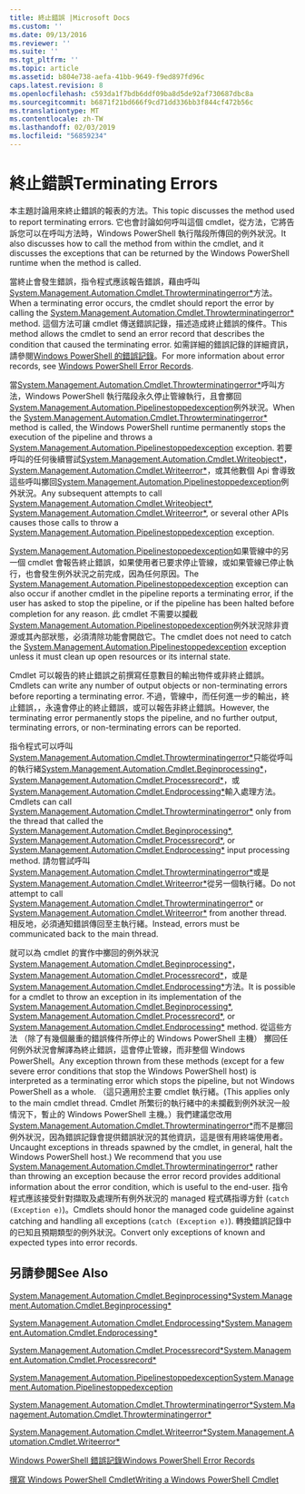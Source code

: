 ```yaml
---
title: 終止錯誤 |Microsoft Docs
ms.custom: ''
ms.date: 09/13/2016
ms.reviewer: ''
ms.suite: ''
ms.tgt_pltfrm: ''
ms.topic: article
ms.assetid: b804e738-aefa-41bb-9649-f9ed897fd96c
caps.latest.revision: 8
ms.openlocfilehash: c593da1f7bdb6ddf09ba8d5de92af730687dbc8a
ms.sourcegitcommit: b6871f21bd666f9cd71dd336bb3f844cf472b56c
ms.translationtype: MT
ms.contentlocale: zh-TW
ms.lasthandoff: 02/03/2019
ms.locfileid: "56859234"
---
```

# <a name="terminating-errors"></a><span data-ttu-id="72396-102">終止錯誤</span><span class="sxs-lookup"><span data-stu-id="72396-102">Terminating Errors</span></span>

<span data-ttu-id="72396-103">本主題討論用來終止錯誤的報表的方法。</span><span class="sxs-lookup"><span data-stu-id="72396-103">This topic discusses the method used to report terminating errors.</span></span> <span data-ttu-id="72396-104">它也會討論如何呼叫這個 cmdlet，從方法，它將告訴您可以在呼叫方法時，Windows PowerShell 執行階段所傳回的例外狀況。</span><span class="sxs-lookup"><span data-stu-id="72396-104">It also discusses how to call the method from within the cmdlet, and it discusses the exceptions that can be returned by the Windows PowerShell runtime when the method is called.</span></span>

<span data-ttu-id="72396-105">當終止會發生錯誤，指令程式應該報告錯誤，藉由呼叫[System.Management.Automation.Cmdlet.Throwterminatingerror\*](/dotnet/api/System.Management.Automation.Cmdlet.ThrowTerminatingError)方法。</span><span class="sxs-lookup"><span data-stu-id="72396-105">When a terminating error occurs, the cmdlet should report the error by calling the [System.Management.Automation.Cmdlet.Throwterminatingerror\*](/dotnet/api/System.Management.Automation.Cmdlet.ThrowTerminatingError) method.</span></span> <span data-ttu-id="72396-106">這個方法可讓 cmdlet 傳送錯誤記錄，描述造成終止錯誤的條件。</span><span class="sxs-lookup"><span data-stu-id="72396-106">This method allows the cmdlet to send an error record that describes the condition that caused the terminating error.</span></span> <span data-ttu-id="72396-107">如需詳細的錯誤記錄的詳細資訊，請參閱[Windows PowerShell 的錯誤記錄](./windows-powershell-error-records.md)。</span><span class="sxs-lookup"><span data-stu-id="72396-107">For more information about error records, see [Windows PowerShell Error Records](./windows-powershell-error-records.md).</span></span>

<span data-ttu-id="72396-108">當[System.Management.Automation.Cmdlet.Throwterminatingerror\*](/dotnet/api/System.Management.Automation.Cmdlet.ThrowTerminatingError)呼叫方法，Windows PowerShell 執行階段永久停止管線執行，且會擲回[System.Management.Automation.Pipelinestoppedexception](/dotnet/api/System.Management.Automation.PipelineStoppedException)例外狀況。</span><span class="sxs-lookup"><span data-stu-id="72396-108">When the [System.Management.Automation.Cmdlet.Throwterminatingerror\*](/dotnet/api/System.Management.Automation.Cmdlet.ThrowTerminatingError) method is called, the  Windows PowerShell runtime permanently stops the execution of the pipeline and throws a [System.Management.Automation.Pipelinestoppedexception](/dotnet/api/System.Management.Automation.PipelineStoppedException) exception.</span></span> <span data-ttu-id="72396-109">若要呼叫的任何後續嘗試[System.Management.Automation.Cmdlet.Writeobject\*](/dotnet/api/System.Management.Automation.Cmdlet.WriteObject)， [System.Management.Automation.Cmdlet.Writeerror\*](/dotnet/api/System.Management.Automation.Cmdlet.WriteError)，或其他數個 Api 會導致這些呼叫擲回[System.Management.Automation.Pipelinestoppedexception](/dotnet/api/System.Management.Automation.PipelineStoppedException)例外狀況。</span><span class="sxs-lookup"><span data-stu-id="72396-109">Any subsequent attempts to call [System.Management.Automation.Cmdlet.Writeobject\*](/dotnet/api/System.Management.Automation.Cmdlet.WriteObject), [System.Management.Automation.Cmdlet.Writeerror\*](/dotnet/api/System.Management.Automation.Cmdlet.WriteError), or several other APIs causes those calls to throw a [System.Management.Automation.Pipelinestoppedexception](/dotnet/api/System.Management.Automation.PipelineStoppedException) exception.</span></span>

<span data-ttu-id="72396-110">[System.Management.Automation.Pipelinestoppedexception](/dotnet/api/System.Management.Automation.PipelineStoppedException)如果管線中的另一個 cmdlet 會報告終止錯誤，如果使用者已要求停止管線，或如果管線已停止執行，也會發生例外狀況之前完成，因為任何原因。</span><span class="sxs-lookup"><span data-stu-id="72396-110">The [System.Management.Automation.Pipelinestoppedexception](/dotnet/api/System.Management.Automation.PipelineStoppedException) exception can also occur if another cmdlet in the pipeline reports a terminating error, if the user has asked to stop the pipeline, or if the pipeline has been halted before completion for any reason.</span></span> <span data-ttu-id="72396-111">此 cmdlet 不需要以攔截[System.Management.Automation.Pipelinestoppedexception](/dotnet/api/System.Management.Automation.PipelineStoppedException)例外狀況除非資源或其內部狀態，必須清除功能會開啟它。</span><span class="sxs-lookup"><span data-stu-id="72396-111">The cmdlet does not need to catch the [System.Management.Automation.Pipelinestoppedexception](/dotnet/api/System.Management.Automation.PipelineStoppedException) exception unless it must clean up open resources or its internal state.</span></span>

<span data-ttu-id="72396-112">Cmdlet 可以報告的終止錯誤之前撰寫任意數目的輸出物件或非終止錯誤。</span><span class="sxs-lookup"><span data-stu-id="72396-112">Cmdlets can write any number of output objects or non-terminating errors before reporting a terminating error.</span></span> <span data-ttu-id="72396-113">不過，管線中，而任何進一步的輸出，終止錯誤，，永遠會停止的終止錯誤，或可以報告非終止錯誤。</span><span class="sxs-lookup"><span data-stu-id="72396-113">However, the terminating error permanently stops the pipeline, and no further output, terminating errors, or non-terminating errors can be reported.</span></span>

<span data-ttu-id="72396-114">指令程式可以呼叫[System.Management.Automation.Cmdlet.Throwterminatingerror\*](/dotnet/api/System.Management.Automation.Cmdlet.ThrowTerminatingError)只能從呼叫的執行緒[System.Management.Automation.Cmdlet.Beginprocessing\*](/dotnet/api/System.Management.Automation.Cmdlet.BeginProcessing)， [System.Management.Automation.Cmdlet.Processrecord\*](/dotnet/api/System.Management.Automation.Cmdlet.ProcessRecord)，或[System.Management.Automation.Cmdlet.Endprocessing\*](/dotnet/api/System.Management.Automation.Cmdlet.EndProcessing)輸入處理方法。</span><span class="sxs-lookup"><span data-stu-id="72396-114">Cmdlets can call [System.Management.Automation.Cmdlet.Throwterminatingerror\*](/dotnet/api/System.Management.Automation.Cmdlet.ThrowTerminatingError) only from the thread that called the [System.Management.Automation.Cmdlet.Beginprocessing\*](/dotnet/api/System.Management.Automation.Cmdlet.BeginProcessing), [System.Management.Automation.Cmdlet.Processrecord\*](/dotnet/api/System.Management.Automation.Cmdlet.ProcessRecord), or [System.Management.Automation.Cmdlet.Endprocessing\*](/dotnet/api/System.Management.Automation.Cmdlet.EndProcessing) input processing method.</span></span> <span data-ttu-id="72396-115">請勿嘗試呼叫[System.Management.Automation.Cmdlet.Throwterminatingerror\*](/dotnet/api/System.Management.Automation.Cmdlet.ThrowTerminatingError)或是[System.Management.Automation.Cmdlet.Writeerror\*](/dotnet/api/System.Management.Automation.Cmdlet.WriteError)從另一個執行緒。</span><span class="sxs-lookup"><span data-stu-id="72396-115">Do not attempt to call [System.Management.Automation.Cmdlet.Throwterminatingerror\*](/dotnet/api/System.Management.Automation.Cmdlet.ThrowTerminatingError) or [System.Management.Automation.Cmdlet.Writeerror\*](/dotnet/api/System.Management.Automation.Cmdlet.WriteError) from another thread.</span></span> <span data-ttu-id="72396-116">相反地，必須通知錯誤傳回至主執行緒。</span><span class="sxs-lookup"><span data-stu-id="72396-116">Instead, errors must be communicated back to the main thread.</span></span>

<span data-ttu-id="72396-117">就可以為 cmdlet 的實作中擲回的例外狀況[System.Management.Automation.Cmdlet.Beginprocessing\*](/dotnet/api/System.Management.Automation.Cmdlet.BeginProcessing)， [System.Management.Automation.Cmdlet.Processrecord\*](/dotnet/api/System.Management.Automation.Cmdlet.ProcessRecord)，或是[System.Management.Automation.Cmdlet.Endprocessing\*](/dotnet/api/System.Management.Automation.Cmdlet.EndProcessing)方法。</span><span class="sxs-lookup"><span data-stu-id="72396-117">It is possible for a cmdlet to throw an exception in its implementation of the [System.Management.Automation.Cmdlet.Beginprocessing\*](/dotnet/api/System.Management.Automation.Cmdlet.BeginProcessing), [System.Management.Automation.Cmdlet.Processrecord\*](/dotnet/api/System.Management.Automation.Cmdlet.ProcessRecord), or [System.Management.Automation.Cmdlet.Endprocessing\*](/dotnet/api/System.Management.Automation.Cmdlet.EndProcessing) method.</span></span> <span data-ttu-id="72396-118">從這些方法 （除了有幾個嚴重的錯誤條件所停止的 Windows PowerShell 主機） 擲回任何例外狀況會解譯為終止錯誤，這會停止管線，而非整個 Windows PowerShell。</span><span class="sxs-lookup"><span data-stu-id="72396-118">Any exception thrown from these methods (except for a few severe error conditions that stop the Windows PowerShell host) is interpreted as a terminating error which stops the pipeline, but not Windows PowerShell as a whole.</span></span> <span data-ttu-id="72396-119">（這只適用於主要 cmdlet 執行緒。</span><span class="sxs-lookup"><span data-stu-id="72396-119">(This applies only to the main cmdlet thread.</span></span> <span data-ttu-id="72396-120">Cmdlet 所繁衍的執行緒中的未攔截到例外狀況一般情況下，暫止的 Windows PowerShell 主機。）我們建議您改用[System.Management.Automation.Cmdlet.Throwterminatingerror\*](/dotnet/api/System.Management.Automation.Cmdlet.ThrowTerminatingError)而不是擲回例外狀況，因為錯誤記錄會提供錯誤狀況的其他資訊，這是很有用終端使用者。</span><span class="sxs-lookup"><span data-stu-id="72396-120">Uncaught exceptions in threads spawned by the cmdlet, in general, halt the Windows PowerShell host.) We recommend that you use [System.Management.Automation.Cmdlet.Throwterminatingerror\*](/dotnet/api/System.Management.Automation.Cmdlet.ThrowTerminatingError) rather than throwing an exception because the error record provides additional information about the error condition, which is useful to the end-user.</span></span> <span data-ttu-id="72396-121">指令程式應該接受針對擷取及處理所有例外狀況的 managed 程式碼指導方針 (`catch (Exception e)`)。</span><span class="sxs-lookup"><span data-stu-id="72396-121">Cmdlets should honor the managed code guideline against catching and handling all exceptions (`catch (Exception e)`).</span></span> <span data-ttu-id="72396-122">轉換錯誤記錄中的已知且預期類型的例外狀況。</span><span class="sxs-lookup"><span data-stu-id="72396-122">Convert only exceptions of known and expected types into error records.</span></span>

## <a name="see-also"></a><span data-ttu-id="72396-123">另請參閱</span><span class="sxs-lookup"><span data-stu-id="72396-123">See Also</span></span>

[<span data-ttu-id="72396-124">System.Management.Automation.Cmdlet.Beginprocessing\*</span><span class="sxs-lookup"><span data-stu-id="72396-124">System.Management.Automation.Cmdlet.Beginprocessing\*</span></span>](/dotnet/api/System.Management.Automation.Cmdlet.BeginProcessing)

[<span data-ttu-id="72396-125">System.Management.Automation.Cmdlet.Endprocessing\*</span><span class="sxs-lookup"><span data-stu-id="72396-125">System.Management.Automation.Cmdlet.Endprocessing\*</span></span>](/dotnet/api/System.Management.Automation.Cmdlet.EndProcessing)

[<span data-ttu-id="72396-126">System.Management.Automation.Cmdlet.Processrecord\*</span><span class="sxs-lookup"><span data-stu-id="72396-126">System.Management.Automation.Cmdlet.Processrecord\*</span></span>](/dotnet/api/System.Management.Automation.Cmdlet.ProcessRecord)

[<span data-ttu-id="72396-127">System.Management.Automation.Pipelinestoppedexception</span><span class="sxs-lookup"><span data-stu-id="72396-127">System.Management.Automation.Pipelinestoppedexception</span></span>](/dotnet/api/System.Management.Automation.PipelineStoppedException)

[<span data-ttu-id="72396-128">System.Management.Automation.Cmdlet.Throwterminatingerror\*</span><span class="sxs-lookup"><span data-stu-id="72396-128">System.Management.Automation.Cmdlet.Throwterminatingerror\*</span></span>](/dotnet/api/System.Management.Automation.Cmdlet.ThrowTerminatingError)

[<span data-ttu-id="72396-129">System.Management.Automation.Cmdlet.Writeerror\*</span><span class="sxs-lookup"><span data-stu-id="72396-129">System.Management.Automation.Cmdlet.Writeerror\*</span></span>](/dotnet/api/System.Management.Automation.Cmdlet.WriteError)

[<span data-ttu-id="72396-130">Windows PowerShell 錯誤記錄</span><span class="sxs-lookup"><span data-stu-id="72396-130">Windows PowerShell Error Records</span></span>](./windows-powershell-error-records.md)

[<span data-ttu-id="72396-131">撰寫 Windows PowerShell Cmdlet</span><span class="sxs-lookup"><span data-stu-id="72396-131">Writing a Windows PowerShell Cmdlet</span></span>](./writing-a-windows-powershell-cmdlet.md)

